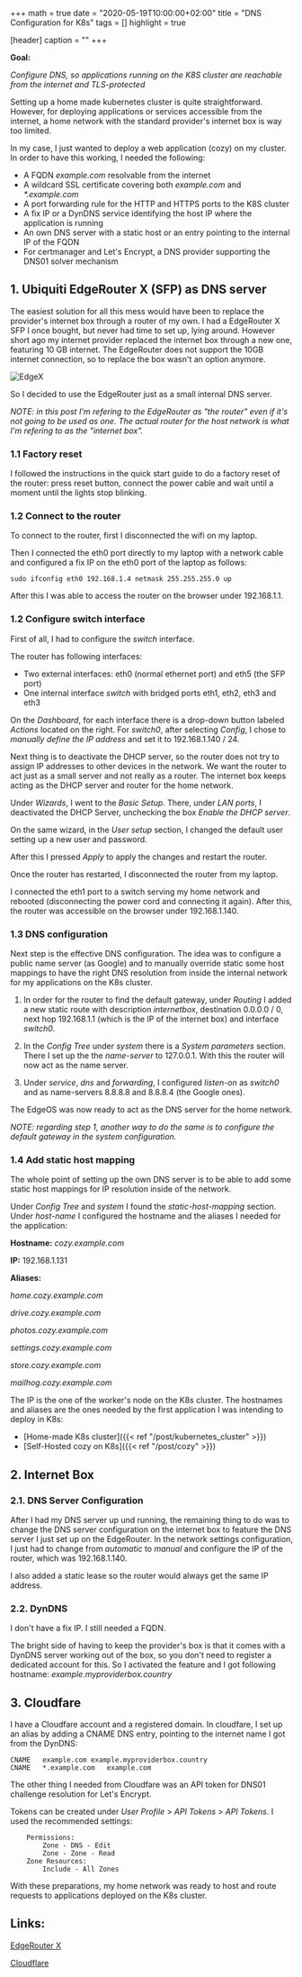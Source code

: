 +++
math = true
date = "2020-05-19T10:00:00+02:00"
title = "DNS Configuration for K8s"
tags = []
highlight = true

[header]
  caption = ""
+++

__Goal:__

_Configure DNS, so applications running on the K8S cluster are reachable from the internet and TLS-protected_

Setting up a home made kubernetes cluster is quite straightforward. However, for deploying applications or services accessible from the internet, a home network with the standard provider's internet box is way too limited. 

In my case, I just wanted to deploy a web application (cozy) on my cluster. In order to have this working, I needed the following: 

 * A FQDN _example.com_ resolvable from the internet
 * A wildcard SSL certificate covering both _example.com_ and _*.example.com_ 
 * A port forwarding rule for the HTTP and HTTPS ports to the K8S cluster
 * A fix IP or a DynDNS service identifying the host IP where the application is running
 * An own DNS server with a static host or an entry pointing to the internal IP of the FQDN 
 * For certmanager and Let's Encrypt, a DNS provider supporting the DNS01 solver mechanism 

## 1. Ubiquiti EdgeRouter X (SFP) as DNS server

The easiest solution for all this mess would have been to replace the provider's internet box through a router of my own. I had a EdgeRouter X SFP I once bought, but never had time to set up, lying around. However short ago my internet provider replaced the internet box through a new one, featuring 10 GB internet. The EdgeRouter does not support the 10GB internet connection, so to replace the box wasn't an option anymore.

![EdgeX](/techblog/img/edgex.jpg)

So I decided to use the EdgeRouter just as a small internal DNS server.

_NOTE: in this post I'm refering to the EdgeRouter as "the router" even if it's not going to be used as one. The actual router for the host network is what I'm refering to as the "internet box"._

### 1.1 Factory reset

I followed the instructions in the quick start guide to do a factory reset of the router: press reset button, connect the power cable and wait until a moment until the lights stop blinking.

### 1.2 Connect to the router

To connect to the router, first I disconnected the wifi on my laptop. 

Then I connected the eth0 port directly to my laptop with a network cable and configured a fix IP on the eth0 port of the laptop as follows:
```
sudo ifconfig eth0 192.168.1.4 netmask 255.255.255.0 up
```

After this I was able to access the router on the browser under 192.168.1.1.

### 1.2 Configure switch interface

First of all, I had to configure the _switch_ interface.

The router has following interfaces:

 * Two external interfaces: eth0 (normal ethernet port) and eth5 (the SFP port) 
 * One internal interface _switch_ with bridged ports eth1, eth2, eth3 and eth3 

On the _Dashboard_, for each interface there is a drop-down button labeled _Actions_ located on the right. For _switch0_, after selecting _Config_, I chose to _manually define the IP address_ and set it to  192.168.1.140 / 24. 

Next thing is to deactivate the DHCP server, so the router does not try to assign IP addresses to other devices in the network. We want the router to act just as a small server and not really as a router. The internet box keeps acting as the DHCP server and router for the home network. 

Under _Wizards_, I went to the _Basic Setup_. There, under _LAN ports_, I deactivated the DHCP Server, unchecking the box _Enable the DHCP server_.

On the same wizard, in the _User setup_ section, I changed the default user setting up a new user and password.

After this I pressed _Apply_ to apply the changes and restart the router.

Once the router has restarted, I disconnected the router from my laptop. 

I connected the eth1 port to a switch serving my home network and rebooted (disconnecting the power cord and connecting it again). After this, the router was accessible on the browser under 192.168.1.140. 

### 1.3 DNS configuration

Next step is the effective DNS configuration. The idea was to configure a public name server (as Google) and to manually override static some host mappings to have the right DNS resolution from inside the internal network for my applications on the K8s cluster. 

1. In order for the router to find the default gateway, under _Routing_ I added a new static route with description _internetbox_, destination 0.0.0.0 / 0, next hop 192.168.1.1 (which is the IP of the internet box) and interface _switch0_.


2. In the _Config Tree_ under _system_ there is a _System parameters_ section. There I set up the the _name-server_ to 127.0.0.1. With this the router will now act as the name server.   

3. Under _service_, _dns_ and _forwarding_, I configured _listen-on_ as _switch0_ and as name-servers 8.8.8.8 and 8.8.8.4 (the Google ones).

The EdgeOS was now ready to act as the DNS server for the home network. 

 _NOTE: regarding step 1, another way to do the same is to configure the default gateway in the system configuration._

### 1.4 Add static host mapping
 
The whole point of setting up the own DNS server is to be able to add some static host mappings for IP resolution inside of the network. 

Under _Config Tree_ and _system_ I found the _static-host-mapping_ section. Under _host-name_ I configured the hostname and the aliases I needed for the application:

__Hostname:__ _cozy.example.com_

__IP:__ 192.168.1.131 


__Aliases:__

_home.cozy.example.com_

_drive.cozy.example.com_

_photos.cozy.example.com_

_settings.cozy.example.com_

_store.cozy.example.com_

_mailhog.cozy.example.com_


The IP is the one of the worker's node on the K8s cluster. The hostnames and aliases are the ones needed by the first application I was intending to deploy in K8s:

* [Home-made K8s cluster]({{< ref "/post/kubernetes_cluster" >}})
* [Self-Hosted cozy on K8s]({{< ref "/post/cozy" >}})

## 2. Internet Box

### 2.1. DNS Server Configuration

After I had my DNS server up und running, the remaining thing to do was to change the DNS server configuration on the internet box to feature the DNS server I just set up on the EdgeRouter. In the network settings configuration, I just had to change from _automatic_ to _manual_ and configure the IP of the router, which was 192.168.1.140.

I also added a static lease so the router would always get the same IP address. 

### 2.2. DynDNS

I don't have a fix IP. I still needed a FQDN.

The bright side of having to keep the provider's box is that it comes with a DynDNS server working out of the box, so you don't need to register a dedicated account for this. So I activated the feature and I got following hostname: _example.myproviderbox.country_

## 3. Cloudfare

I have a Cloudfare account and a registered domain. In cloudfare, I set up an alias by adding a CNAME DNS entry, pointing to the internet name I got from the DynDNS:
```
CNAME	example.com	example.myproviderbox.country
CNAME	*.example.com	example.com
``` 

The other thing I needed from Cloudfare was an API token for DNS01 challenge resolution for Let's Encrypt.

Tokens can be created under _User Profile_ > _API Tokens_ > _API Tokens_. I used the recommended settings:
```
    Permissions:
        Zone - DNS - Edit
        Zone - Zone - Read
    Zone Resources:
        Include - All Zones
```

With these preparations, my home network was ready to host and route requests to applications deployed on the K8s cluster.

## Links:
[EdgeRouter X](https://dl.ubnt.com/guides/edgemax/EdgeRouter_ER-X-SFP_QSG.pdf)

[Cloudflare](https://cert-manager.io/docs/configuration/acme/dns01/cloudflare)

